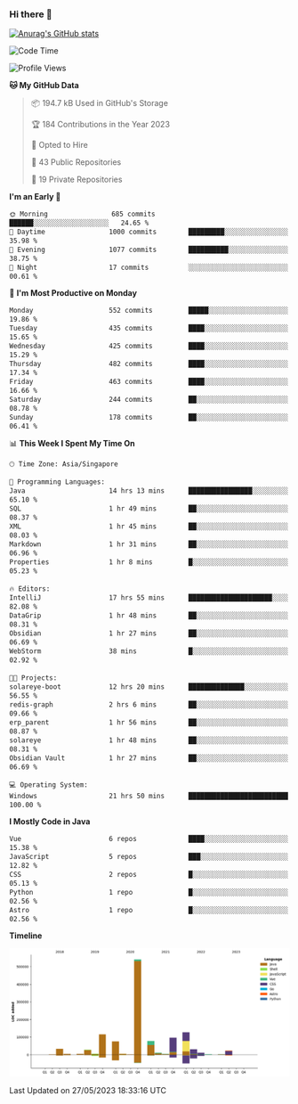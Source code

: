 ### Hi there 👋

[![Anurag's GitHub stats](https://github-readme-stats.vercel.app/api?username=xiumu2017&show_icons=true&theme=radical)](https://github.com/anuraghazra/github-readme-stats)

<!--
**xiumu2017/xiumu2017** is a ✨ _special_ ✨ repository because its `README.md` (this file) appears on your GitHub profile.

Here are some ideas to get you started:

- 🔭 I’m currently working on ...
- 🌱 I’m currently learning ...
- 👯 I’m looking to collaborate on ...
- 🤔 I’m looking for help with ...
- 💬 Ask me about ...
- 📫 How to reach me: ...
- 😄 Pronouns: ...
- ⚡ Fun fact: ...
-->

<!--START_SECTION:waka-->
![Code Time](http://img.shields.io/badge/Code%20Time-1%2C421%20hrs%2038%20mins-blue)

![Profile Views](http://img.shields.io/badge/Profile%20Views-4-blue)

**🐱 My GitHub Data** 

> 📦 194.7 kB Used in GitHub's Storage 
 > 
> 🏆 184 Contributions in the Year 2023
 > 
> 💼 Opted to Hire
 > 
> 📜 43 Public Repositories 
 > 
> 🔑 19 Private Repositories 
 > 
**I'm an Early 🐤** 

```text
🌞 Morning                685 commits         ██████░░░░░░░░░░░░░░░░░░░   24.65 % 
🌆 Daytime                1000 commits        █████████░░░░░░░░░░░░░░░░   35.98 % 
🌃 Evening                1077 commits        ██████████░░░░░░░░░░░░░░░   38.75 % 
🌙 Night                  17 commits          ░░░░░░░░░░░░░░░░░░░░░░░░░   00.61 % 
```
📅 **I'm Most Productive on Monday** 

```text
Monday                   552 commits         █████░░░░░░░░░░░░░░░░░░░░   19.86 % 
Tuesday                  435 commits         ████░░░░░░░░░░░░░░░░░░░░░   15.65 % 
Wednesday                425 commits         ████░░░░░░░░░░░░░░░░░░░░░   15.29 % 
Thursday                 482 commits         ████░░░░░░░░░░░░░░░░░░░░░   17.34 % 
Friday                   463 commits         ████░░░░░░░░░░░░░░░░░░░░░   16.66 % 
Saturday                 244 commits         ██░░░░░░░░░░░░░░░░░░░░░░░   08.78 % 
Sunday                   178 commits         ██░░░░░░░░░░░░░░░░░░░░░░░   06.41 % 
```


📊 **This Week I Spent My Time On** 

```text
🕑︎ Time Zone: Asia/Singapore

💬 Programming Languages: 
Java                     14 hrs 13 mins      ████████████████░░░░░░░░░   65.10 % 
SQL                      1 hr 49 mins        ██░░░░░░░░░░░░░░░░░░░░░░░   08.37 % 
XML                      1 hr 45 mins        ██░░░░░░░░░░░░░░░░░░░░░░░   08.03 % 
Markdown                 1 hr 31 mins        ██░░░░░░░░░░░░░░░░░░░░░░░   06.96 % 
Properties               1 hr 8 mins         █░░░░░░░░░░░░░░░░░░░░░░░░   05.23 % 

🔥 Editors: 
IntelliJ                 17 hrs 55 mins      █████████████████████░░░░   82.08 % 
DataGrip                 1 hr 48 mins        ██░░░░░░░░░░░░░░░░░░░░░░░   08.31 % 
Obsidian                 1 hr 27 mins        ██░░░░░░░░░░░░░░░░░░░░░░░   06.69 % 
WebStorm                 38 mins             █░░░░░░░░░░░░░░░░░░░░░░░░   02.92 % 

🐱‍💻 Projects: 
solareye-boot            12 hrs 20 mins      ██████████████░░░░░░░░░░░   56.55 % 
redis-graph              2 hrs 6 mins        ██░░░░░░░░░░░░░░░░░░░░░░░   09.66 % 
erp_parent               1 hr 56 mins        ██░░░░░░░░░░░░░░░░░░░░░░░   08.87 % 
solareye                 1 hr 48 mins        ██░░░░░░░░░░░░░░░░░░░░░░░   08.31 % 
Obsidian Vault           1 hr 27 mins        ██░░░░░░░░░░░░░░░░░░░░░░░   06.69 % 

💻 Operating System: 
Windows                  21 hrs 50 mins      █████████████████████████   100.00 % 
```

**I Mostly Code in Java** 

```text
Vue                      6 repos             ████░░░░░░░░░░░░░░░░░░░░░   15.38 % 
JavaScript               5 repos             ███░░░░░░░░░░░░░░░░░░░░░░   12.82 % 
CSS                      2 repos             █░░░░░░░░░░░░░░░░░░░░░░░░   05.13 % 
Python                   1 repo              █░░░░░░░░░░░░░░░░░░░░░░░░   02.56 % 
Astro                    1 repo              █░░░░░░░░░░░░░░░░░░░░░░░░   02.56 % 
```



**Timeline**

![Lines of Code chart](https://raw.githubusercontent.com/xiumu2017/xiumu2017/main/assets/bar_graph.png)


 Last Updated on 27/05/2023 18:33:16 UTC
<!--END_SECTION:waka-->
